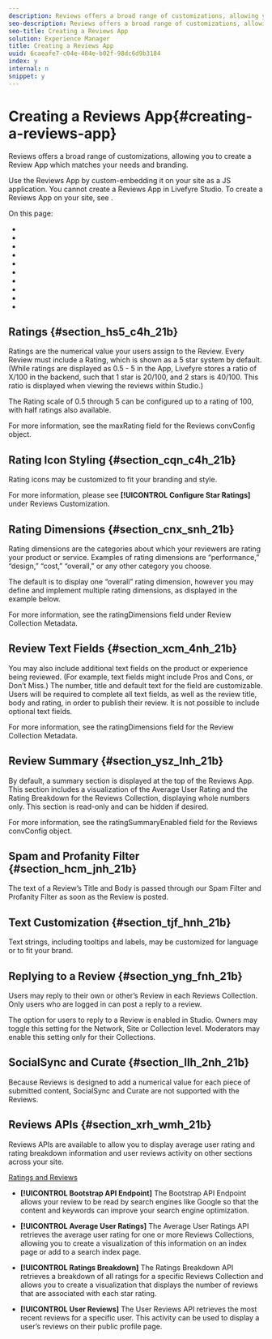 ```yaml
---
description: Reviews offers a broad range of customizations, allowing you to create a Review App which matches your needs and branding.
seo-description: Reviews offers a broad range of customizations, allowing you to create a Review App which matches your needs and branding.
seo-title: Creating a Reviews App
solution: Experience Manager
title: Creating a Reviews App
uuid: 6caeafe7-c04e-484e-b02f-98dc6d9b3184
index: y
internal: n
snippet: y
---
```


# Creating a Reviews App{#creating-a-reviews-app}

Reviews offers a broad range of customizations, allowing you to create a Review App which matches your needs and branding.

Use the Reviews App by custom-embedding it on your site as a JS application. You cannot create a Reviews App in Livefyre Studio. To create a Reviews App on your site, see [](c_reviews_integration.md#c_reviews_integration).



On this page:

* [](#c_creating_reviews/section_hs5_c4h_21b) 
* [](#c_creating_reviews/section_cqn_c4h_21b) 
* [](#c_creating_reviews/section_cnx_snh_21b) 
* [](#c_creating_reviews/section_xcm_4nh_21b) 
* [](#c_creating_reviews/section_ysz_lnh_21b) 
* [](#c_creating_reviews/section_hcm_jnh_21b) 
* [](#c_creating_reviews/section_tjf_hnh_21b) 
* [](#c_creating_reviews/section_yng_fnh_21b) 
* [](#c_creating_reviews/section_llh_2nh_21b) 
* [](#c_creating_reviews/section_xrh_wmh_21b)

## Ratings {#section_hs5_c4h_21b}

Ratings are the numerical value your users assign to the Review. Every Review must include a Rating, which is shown as a 5 star system by default. (While ratings are displayed as 0.5 - 5 in the App, Livefyre stores a ratio of X/100 in the backend, such that 1 star is 20/100, and 2 stars is 40/100. This ratio is displayed when viewing the reviews within Studio.)

The Rating scale of 0.5 through 5 can be configured up to a rating of 100, with half ratings also available.

For more information, see the maxRating field for the Reviews convConfig object.

## Rating Icon Styling {#section_cqn_c4h_21b}

Rating icons may be customized to fit your branding and style.

For more information, please see **[!UICONTROL Configure Star Ratings]** under Reviews Customization.

## Rating Dimensions {#section_cnx_snh_21b}

Rating dimensions are the categories about which your reviewers are rating your product or service. Examples of rating dimensions are “performance,” “design,” “cost,” “overall,” or any other category you choose.

The default is to display one “overall” rating dimension, however you may define and implement multiple rating dimensions, as displayed in the example below.

For more information, see the ratingDimensions field under Review Collection Metadata.

## Review Text Fields {#section_xcm_4nh_21b}

You may also include additional text fields on the product or experience being reviewed. (For example, text fields might include Pros and Cons, or Don’t Miss.) The number, title and default text for the field are customizable. Users will be required to complete all text fields, as well as the review title, body and rating, in order to publish their review. It is not possible to include optional text fields.

For more information, see the ratingDimensions field for the Review Collection Metadata.

## Review Summary {#section_ysz_lnh_21b}

By default, a summary section is displayed at the top of the Reviews App. This section includes a visualization of the Average User Rating and the Rating Breakdown for the Reviews Collection, displaying whole numbers only. This section is read-only and can be hidden if desired.

For more information, see the ratingSummaryEnabled field for the Reviews convConfig object.

## Spam and Profanity Filter {#section_hcm_jnh_21b}

The text of a Review’s Title and Body is passed through our Spam Filter and Profanity Filter as soon as the Review is posted.

## Text Customization {#section_tjf_hnh_21b}

Text strings, including tooltips and labels, may be customized for language or to fit your brand.

## Replying to a Review {#section_yng_fnh_21b}

Users may reply to their own or other’s Review in each Reviews Collection. Only users who are logged in can post a reply to a review.

The option for users to reply to a Review is enabled in Studio. Owners may toggle this setting for the Network, Site or Collection level. Moderators may enable this setting only for their Collections.

## SocialSync and Curate {#section_llh_2nh_21b}

Because Reviews is designed to add a numerical value for each piece of submitted content, SocialSync and Curate are not supported with the Reviews.

## Reviews APIs {#section_xrh_wmh_21b}

Reviews APIs are available to allow you to display average user rating and rating breakdown information and user reviews activity on other sections across your site.

[Ratings and Reviews](https://api.livefyre.com/docs/apis/by-category/ratings-and-reviews)

* **[!UICONTROL Bootstrap API Endpoint]** The Bootstrap API Endpoint allows your review to be read by search engines like Google so that the content and keywords can improve your search engine optimization.

* **[!UICONTROL Average User Ratings]** The Average User Ratings API retrieves the average user rating for one or more Reviews Collections, allowing you to create a visualization of this information on an index page or add to a search index page.

* **[!UICONTROL Ratings Breakdown]** The Ratings Breakdown API retrieves a breakdown of all ratings for a specific Reviews Collection and allows you to create a visualization that displays the number of reviews that are associated with each star rating.

* **[!UICONTROL User Reviews]** The User Reviews API retrieves the most recent reviews for a specific user. This activity can be used to display a user’s reviews on their public profile page.
